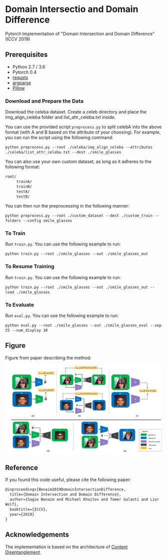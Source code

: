 # Domain Intersectio and Domain Difference

Pytorch Implementation of "Domain Intersection and Domain Difference" (ICCV 2019)

## Prerequisites
- Python 2.7 / 3.6
- Pytorch 0.4
- [requsts](http://docs.python-requests.org/en/master/)
- [argparse](https://docs.python.org/2/howto/argparse.html)
- [Pillow](https://pillow.readthedocs.io/en/5.3.x/)

### Download and Prepare the Data
Download the celeba dataset. Create a celeb directory and place the img_align_celeba folder and list_attr_celeba.txt inside. 

You can use the provided script ```preprocess.py``` to split celebA into the above format (with A and B based on the attribute of your choosing).
For example, you can run the script using the following command:
```
python preprocess.py --root ./celeba/img_align_celeba --attributes ./celeba/list_attr_celeba.txt --dest ./smile_glasses
```
You can also use your own custom dataset, as long as it adheres to the following format:
```
root/
     trainA/
     trainB/
     testA/
     testB/
```
You can then run the preprocessing in the following manner:
```
python preprocess.py --root ./custom_dataset --dest ./custom_train --folders --config smile_glasses
```

### To Train
Run ```train.py```. You can use the following example to run:
```
python train.py --root ./smile_glasses --out ./smile_glasses_out
```

### To Resume Training
Run ```train.py```. You can use the following example to run:
```
python train.py --root ./smile_glasses --out ./smile_glasses_out --load ./smile_glasses 
```

### To Evaluate
Run ```eval.py```. You can use the following example to run:
```
python eval.py --root ./smile_glasses --out ./smile_glasses_eval --sep 25 --num_display 10
```

## Figure
Figure from paper describing the method:

<img src="DiagramsDomainIntersection.png" width="600px">


## Reference
If you found this code useful, please cite the following paper:
```
@inproceedings{Benaim2019DomainIntersectionDifference,
  title={Domain Intersection and Domain Difference},
  author={Sagie Benaim and Michael Khaitov and Tomer Galanti and Lior Wolf},
  booktitle={ICCV},
  year={2019}
}
```

## Acknowledgements

The implementation is based on the architecture of [Content Disentanglement](https://github.com/oripress/ContentDisentanglement).
